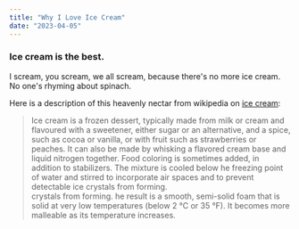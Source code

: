 ```yaml
---
title: "Why I Love Ice Cream"
date: "2023-04-05"
---
```


### Ice cream is the best.

I scream, you scream, we all scream, because there's no more ice cream. No one's rhyming about spinach.

Here is a description of this heavenly nectar from wikipedia on [ice cream](https://en.wikipedia.org/wiki/Ice_cream): 

> Ice cream is a frozen dessert, typically made from milk or cream 
> and flavoured with a sweetener, either sugar or an alternative,
> and a spice, such as cocoa or vanilla, or with fruit such as 
> strawberries or peaches. It can also be made by whisking a 
> flavored cream base and liquid nitrogen together. Food coloring
> is sometimes added, in addition to stabilizers. The mixture is 
> cooled below he freezing point of water and stirred to incorporate 
> air spaces and to prevent detectable ice crystals from forming.     
> crystals from forming. he result is a smooth, semi-solid foam that 
> is solid at very low temperatures (below 2 °C or 35 °F). It becomes
> more malleable as its temperature increases.